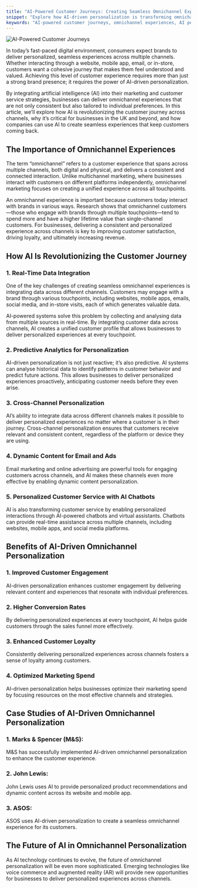 ```yaml
---
title: "AI-Powered Customer Journeys: Creating Seamless Omnichannel Experiences"
snippet: "Explore how AI-driven personalization is transforming omnichannel customer journeys, creating seamless, personalized experiences across multiple touchpoints."
keywords: "AI-powered customer journeys, omnichannel experiences, AI personalization, customer experience UK, AI in customer service"
---
```


![AI-Powered Customer Journeys](/images/ai-powered-omnichannel.jpg "AI-Powered Customer Journeys")

In today’s fast-paced digital environment, consumers expect brands to deliver personalized, seamless experiences across multiple channels. Whether interacting through a website, mobile app, email, or in-store, customers want a cohesive journey that makes them feel understood and valued. Achieving this level of customer experience requires more than just a strong brand presence; it requires the power of AI-driven personalization.

By integrating artificial intelligence (AI) into their marketing and customer service strategies, businesses can deliver omnichannel experiences that are not only consistent but also tailored to individual preferences. In this article, we’ll explore how AI is revolutionizing the customer journey across channels, why it’s critical for businesses in the UK and beyond, and how companies can use AI to create seamless experiences that keep customers coming back.

## The Importance of Omnichannel Experiences

The term “omnichannel” refers to a customer experience that spans across multiple channels, both digital and physical, and delivers a consistent and connected interaction. Unlike multichannel marketing, where businesses interact with customers on different platforms independently, omnichannel marketing focuses on creating a unified experience across all touchpoints.

An omnichannel experience is important because customers today interact with brands in various ways. Research shows that omnichannel customers—those who engage with brands through multiple touchpoints—tend to spend more and have a higher lifetime value than single-channel customers. For businesses, delivering a consistent and personalized experience across channels is key to improving customer satisfaction, driving loyalty, and ultimately increasing revenue.

## How AI Is Revolutionizing the Customer Journey

### 1. Real-Time Data Integration

One of the key challenges of creating seamless omnichannel experiences is integrating data across different channels. Customers may engage with a brand through various touchpoints, including websites, mobile apps, emails, social media, and in-store visits, each of which generates valuable data.

AI-powered systems solve this problem by collecting and analysing data from multiple sources in real-time. By integrating customer data across channels, AI creates a unified customer profile that allows businesses to deliver personalized experiences at every touchpoint.

### 2. Predictive Analytics for Personalization

AI-driven personalization is not just reactive; it’s also predictive. AI systems can analyse historical data to identify patterns in customer behavior and predict future actions. This allows businesses to deliver personalized experiences proactively, anticipating customer needs before they even arise.

### 3. Cross-Channel Personalization

AI’s ability to integrate data across different channels makes it possible to deliver personalized experiences no matter where a customer is in their journey. Cross-channel personalization ensures that customers receive relevant and consistent content, regardless of the platform or device they are using.

### 4. Dynamic Content for Email and Ads

Email marketing and online advertising are powerful tools for engaging customers across channels, and AI makes these channels even more effective by enabling dynamic content personalization.

### 5. Personalized Customer Service with AI Chatbots

AI is also transforming customer service by enabling personalized interactions through AI-powered chatbots and virtual assistants. Chatbots can provide real-time assistance across multiple channels, including websites, mobile apps, and social media platforms.

## Benefits of AI-Driven Omnichannel Personalization

### 1. Improved Customer Engagement

AI-driven personalization enhances customer engagement by delivering relevant content and experiences that resonate with individual preferences.

### 2. Higher Conversion Rates

By delivering personalized experiences at every touchpoint, AI helps guide customers through the sales funnel more effectively.

### 3. Enhanced Customer Loyalty

Consistently delivering personalized experiences across channels fosters a sense of loyalty among customers.

### 4. Optimized Marketing Spend

AI-driven personalization helps businesses optimize their marketing spend by focusing resources on the most effective channels and strategies.

## Case Studies of AI-Driven Omnichannel Personalization

### 1. Marks & Spencer (M&S):

M&S has successfully implemented AI-driven omnichannel personalization to enhance the customer experience.

### 2. John Lewis:

John Lewis uses AI to provide personalized product recommendations and dynamic content across its website and mobile app.

### 3. ASOS:

ASOS uses AI-driven personalization to create a seamless omnichannel experience for its customers.

## The Future of AI in Omnichannel Personalization

As AI technology continues to evolve, the future of omnichannel personalization will be even more sophisticated. Emerging technologies like voice commerce and augmented reality (AR) will provide new opportunities for businesses to deliver personalized experiences across channels.
